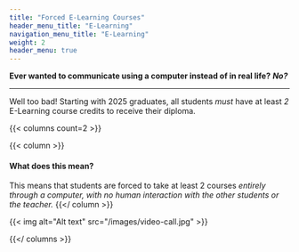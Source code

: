 ```yaml
---
title: "Forced E-Learning Courses"
header_menu_title: "E-Learning"
navigation_menu_title: "E-Learning"
weight: 2
header_menu: true
---
```


**Ever wanted to communicate using a computer instead of in real life?** ***No?***

---

Well too bad! Starting with 2025 graduates, all students *must* have at least *2* E-Learning course credits to receive their diploma.

{{< columns count=2 >}}

{{< column >}}
#### What does this mean?
This means that students are forced to take at least 2 courses *entirely through a computer, with no human interaction with the other students or the teacher.* 
{{</ column >}}


{{< img alt="Alt text" src="/images/video-call.jpg"  >}}


{{</ columns >}}
